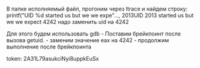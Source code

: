 В папке исполняемый файл, прогоним через ltrace и найдем строку:
	printf("UID %d started us but we we expe"..., 2013UID 2013 started us but we we expect 4242
надо заменить uid на 4242

Для этого будем использовать gdb
	- Поставим брейкпоинт после вызова getuid.
	- заменим значение eax на 4242
	- продолжим выполнение после брейкпоинта
	
token: 2A31L79asukciNyi8uppkEuSx